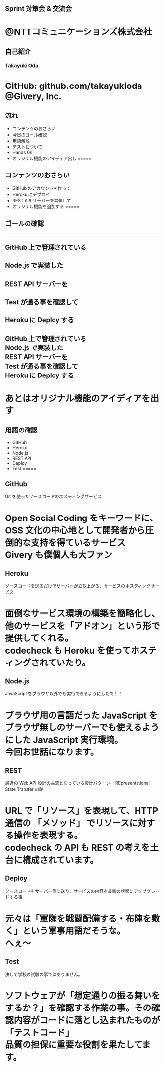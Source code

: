## Sprint 対策会 & 交流会
@NTTコミュニケーションズ株式会社
=====

## 自己紹介
### Takayuki Oda
GitHub: github.com/takayukioda  
@Givery, Inc.
=====

## 流れ
- コンテンツのおさらい
- 今日のゴール確認
- 用語解説
- テストについて
- Hands On
- オリジナル機能のアイディア出し
=====

## コンテンツのおさらい
- GitHub のアカウントを作って
- Heroku にデプロイ
- REST API サーバーを実装して
- オリジナル機能を追加する
=====

## ゴールの確認
-----
GitHub 上で管理されている
-----
Node.js で実装した
-----
REST API サーバーを
-----
Test が通る事を確認して
-----
Heroku に Deploy する
-----
GitHub 上で管理されている  
Node.js で実装した  
REST API サーバーを  
Test が通る事を確認して  
Heroku に Deploy する
-----
あとはオリジナル機能のアイディアを出す
=====

## 用語の確認
- GitHub
- Heroku
- Node.js
- REST API
- Deploy
- Test
=====

## GitHub
Git を使ったソースコードのホスティングサービス

Open Social Coding をキーワードに、OSS 文化の中心地として開発者から圧倒的な支持を得ているサービス  
Givery も僕個人も大ファン
=====

## Heroku
ソースコードを送るだけでサーバーが立ち上がる、サービスのホスティングサービス

面倒なサービス環境の構築を簡略化し、他のサービスを「アドオン」という形で提供してくれる。  
codecheck も Heroku を使ってホスティングされていたり。
=====

## Node.js
JavaScript をブラウザ以外でも実行できるようにしたで！！

ブラウザ用の言語だった JavaScript をブラウザ無しのサーバーでも使えるようにした JavaScript 実行環境。  
今回お世話になります。
=====

## REST
最近の Web API 設計の主流となっている設計パターン。
REpresentational State Transfer の略

URL で「リソース」を表現して、HTTP 通信の 「メソッド」 でリソースに対する操作を表現する。  
codecheck の API も REST の考えを土台に構成されています。
=====

## Deploy
ソースコードをサーバー側に送り、サービスの内容を最新の状態にアップグレードする事

元々は「軍隊を戦闘配備する・布陣を敷く」という軍事用語だそうな。  
へぇ〜
=====

## Test
決して学校の試験の事ではありません。

ソフトウェアが「想定通りの振る舞いをするか？」を確認する作業の事。その確認内容がコードに落とし込まれたものが「テストコード」  
品質の担保に重要な役割を果たしてます。
=====
